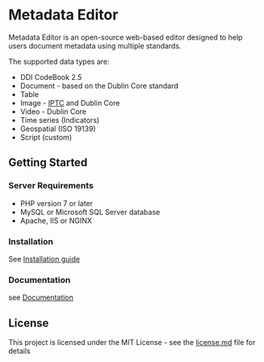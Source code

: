 # Metadata Editor

Metadata Editor is an open-source web-based editor designed to help users document metadata using multiple standards. 

The supported data types are:

- DDI CodeBook 2.5
- Document - based on the Dublin Core standard
- Table
- Image - [IPTC](https://iptc.org/standards/photo-metadata/iptc-standard/) and Dublin Core
- Video - Dublin Core
- Time series (Indicators)
- Geospatial (ISO 19139)
- Script (custom)


## Getting Started


### Server Requirements

* PHP version 7 or later
* MySQL or Microsoft SQL Server database
* Apache, IIS or NGINX

### Installation

See [Installation guide](https://ihsn.github.io/editor/#/installation)


### Documentation

see [Documentation](https://ihsn.github.io/editor/#/)



## License

This project is licensed under the MIT License - see the [license.md](license.md) file for details


